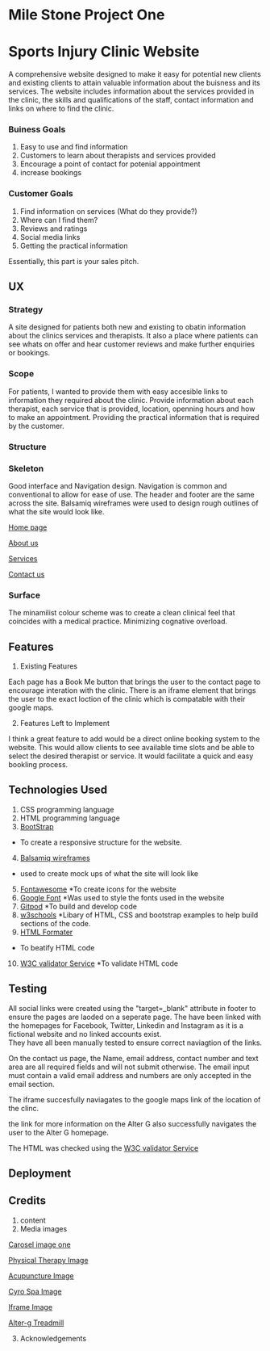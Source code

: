 # Mile Stone Project One
# Sports Injury Clinic Website

A comprehensive website designed to make it easy for potential new clients and existing clients to attain valuable information about the buisness and its services. 
The website includes information about the services provided in the clinic, the skills and qualifications of the staff, contact information and links on where to find the clinic. 


### Buiness Goals
1. Easy to use and find information
2. Customers to learn about therapists and services provided 
3. Encourage a point of contact for potenial appointment
4. increase bookings 

### Customer Goals
1. Find information on services (What do they provide?)
2. Where can I find them? 
3. Reviews and ratings
4. Social media links
5. Getting the practical information

Essentially, this part is your sales pitch.

## UX

### Strategy

A site designed for patients both new and existing to obatin information about the clinics services and therapists.
It also a place where patients can see whats on offer and hear customer reviews and make further enquiries or bookings. 


### Scope

For patients, I wanted to provide them with easy accesible links to information they required about the clinic.
Provide information about each therapist, each service that is provided, location, openning hours and how to make an appointment.
Providing the practical information that is required by the customer. 

### Structure

### Skeleton
Good interface and Navigation design. Navigation is common and conventional to allow for ease of use. 
The header and footer are the same across the site.
Balsamiq wireframes were used to design rough outlines of what the site would look like.

[Home page](https://github.com/aliclarke206/Milestone_1/blob/b6243fabbf2882f512bd825280447cdb6004b736/wireframes/about-us.png)

[About us](https://github.com/aliclarke206/Milestone_1/blob/b6243fabbf2882f512bd825280447cdb6004b736/wireframes/about-us.png)

[Services](https://github.com/aliclarke206/Milestone_1/blob/b6243fabbf2882f512bd825280447cdb6004b736/wireframes/services.png)

[Contact us](https://github.com/aliclarke206/Milestone_1/blob/b6243fabbf2882f512bd825280447cdb6004b736/wireframes/contact-us.png)

### Surface
The minamilist colour scheme was to create a clean clinical feel that coincides with a medical practice. Minimizing cognative overload.

## Features


1. Existing Features

Each page has a Book Me button that brings the user to the contact page to encourage interation with the clinic.
There is an iframe element that brings the user to the exact loction of the clinic which is compatable with their google maps.



2. Features Left to Implement

I think a great feature to add would be a direct online booking system to the website. 
This would allow clients to see available time slots and be able to select the desired therapist or service.
It would facilitate a quick and easy bookling process. 

## Technologies Used
1. CSS programming language
2. HTML programming language
3. [BootStrap](https://getbootstrap.com/)
* To create a responsive structure for the website. 
4. [Balsamiq wireframes](https://balsamiq.com/wireframes/)
* used to create mock ups of what the site will look like
5. [Fontawesome](https://fontawesome.com/)
*To create icons for the website
6. [Google Font](https://fonts.google.com/)
*Was used to style the fonts used in the website
7. [Gitpod](https://gitpod.io/workspaces/)
*To build and develop code
8. [w3schools](w3schools.com)
*Libary of HTML, CSS and bootstrap examples to help build sections of the code.
9. [HTML Formater](https://www.freeformatter.com/html-formatter.html#ad-output)
* To beatify HTML code
10. [W3C validator Service](https://validator.w3.org/#validate_by_input)
*To validate HTML code

## Testing

All social links were created using the "target=_blank" attribute in footer to ensure the pages are laoded on a seperate page.
The have been linked with the homepages for Facebook, Twitter, Linkedin and Instagram as it is a fictional website and no linked accounts exist.  
They have all been manually tested to ensure correct naviagtion of the links.

On the contact us page, the Name, email address, contact number and text area are all required fields and will not submit otherwise.
The email input must contain a valid email address and numbers are only accepted in the email section.

The iframe succesfully naviagates to the google maps link of the location of the clinc.

the link for more information on the Alter G also successfully navigates the user to the Alter G homepage.

The HTML was checked using the [W3C validator Service](https://validator.w3.org/#validate_by_input)
## Deployment

## Credits
1. content 
2. Media 
images

[Carosel image one](http://dundalkphysicaltherapy.com/)

[Physical Therapy Image](https://intermountainhealthcare.org/blogs/topics/live-well/2017/12/pain-in-the-neck-the-benefits-of-physical-therapy-and-knowing-when-you-need-it/)

[Acupuncture Image](https://www.healthline.com/health-news/acupuncture-effective-reducing-indigestion-symptoms)

[Cyro Spa Image](https://www.adverts.ie/healthcare/cryospa-ice-bath-unit/13193285)

[Iframe Image](http://google.ie/maps)

[Alter-g Treadmill](https://fredericksportandspine.com/alter-g-anti-gravity-treadmill/)

3. Acknowledgements

